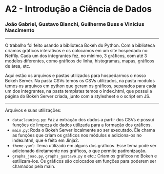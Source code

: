 # A2 - Introdução a Ciência de Dados

### João Gabriel, Gustavo Bianchi, Guilherme Buss e Vinicius Nascimento

---

O trabalho foi feito usando a biblioteca Bokeh do Python. Com a biblioteca criamos gráficos interativos e os colocamos em um site hospedado no Netfily. Cada um dos integrantes fez, no mínimo, 3 gráficos, com até 3 modelos diferentes, como gráficos de linha, histogramas, mapas, gráficos de área, etc.

Aqui estão os arquivos e pastas utilizados para hospedarmos o nosso Bokeh Server. Na pasta CSVs temos os CSVs utilizados, na pasta modulos temos os arquivos em python que geram os gráficos, separados para cada um dos integrantes, na pasta templates temos o index.html, que possui a página do Bokeh Server criada, junto com a stylesheet e o script em JS.

---

Arquivos e suas utilizações:

- `datacleaning.py`: Faz a extração dos dados a partir dos CSVs e possui funções de limpeza de dados utilizada para a formação dos gráficos.
- `main.py`: Roda o Bokeh Server localmente ao ser executado. Ele chama as funções que criam os gráficos nos módulos e adiciona-os no index.html, que é feito em Jinja2.
- `theme.yaml`: Tema utilizado em alguns dos gráficos. Esse tema pode ser adicionado diretamente nos gráficos, o que permite padronização.
- `graphs_joao.py`, `graphs_gustavo.py` e etc.: Criam os gráficos no Bokeh e estilizam-los. Os gráficos são colocados em funções para poderem ser chamados pela main.

